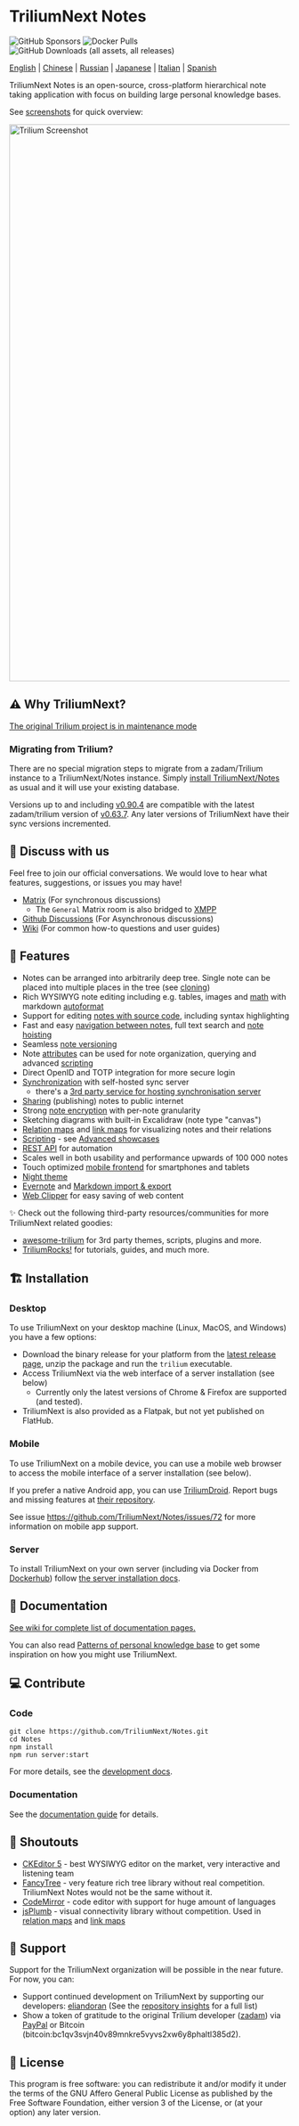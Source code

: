 # TriliumNext Notes

![GitHub Sponsors](https://img.shields.io/github/sponsors/eliandoran) ![Docker Pulls](https://img.shields.io/docker/pulls/triliumnext/notes) ![GitHub Downloads (all assets, all releases)](https://img.shields.io/github/downloads/triliumnext/notes/total)

[English](./README.md) | [Chinese](./README-ZH_CN.md) | [Russian](./README.ru.md) | [Japanese](./README.ja.md) | [Italian](./README.it.md) | [Spanish](./README.es.md)

TriliumNext Notes is an open-source, cross-platform hierarchical note taking application with focus on building large personal knowledge bases.

See [screenshots](https://triliumnext.github.io/Docs/Wiki/screenshot-tour) for quick overview:

<a href="https://triliumnext.github.io/Docs/Wiki/screenshot-tour"><img src="https://github.com/TriliumNext/Docs/blob/main/Wiki/images/screenshot.png?raw=true" alt="Trilium Screenshot" width="1000"></a>

## ⚠️ Why TriliumNext?

[The original Trilium project is in maintenance mode](https://github.com/zadam/trilium/issues/4620)

### Migrating from Trilium?

There are no special migration steps to migrate from a zadam/Trilium instance to a TriliumNext/Notes instance. Simply [install TriliumNext/Notes](#-installation) as usual and it will use your existing database.

Versions up to and including [v0.90.4](https://github.com/TriliumNext/Notes/releases/tag/v0.90.4) are compatible with the latest zadam/trilium version of [v0.63.7](https://github.com/zadam/trilium/releases/tag/v0.63.7). Any later versions of TriliumNext have their sync versions incremented.

## 💬 Discuss with us

Feel free to join our official conversations. We would love to hear what features, suggestions, or issues you may have!

- [Matrix](https://matrix.to/#/#triliumnext:matrix.org) (For synchronous discussions)
  - The `General` Matrix room is also bridged to [XMPP](xmpp:discuss@trilium.thisgreat.party?join)
- [Github Discussions](https://github.com/TriliumNext/Notes/discussions) (For Asynchronous discussions)
- [Wiki](https://triliumnext.github.io/Docs/) (For common how-to questions and user guides)

## 🎁 Features

* Notes can be arranged into arbitrarily deep tree. Single note can be placed into multiple places in the tree (see [cloning](https://triliumnext.github.io/Docs/Wiki/cloning-notes))
* Rich WYSIWYG note editing including e.g. tables, images and [math](https://triliumnext.github.io/Docs/Wiki/text-notes) with markdown [autoformat](https://triliumnext.github.io/Docs/Wiki/text-notes#autoformat)
* Support for editing [notes with source code](https://triliumnext.github.io/Docs/Wiki/code-notes), including syntax highlighting
* Fast and easy [navigation between notes](https://triliumnext.github.io/Docs/Wiki/note-navigation), full text search and [note hoisting](https://triliumnext.github.io/Docs/Wiki/note-hoisting)
* Seamless [note versioning](https://triliumnext.github.io/Docs/Wiki/note-revisions)
* Note [attributes](https://triliumnext.github.io/Docs/Wiki/attributes) can be used for note organization, querying and advanced [scripting](https://triliumnext.github.io/Docs/Wiki/scripts)
* Direct OpenID and TOTP integration for more secure login
* [Synchronization](https://triliumnext.github.io/Docs/Wiki/synchronization) with self-hosted sync server
  * there's a [3rd party service for hosting synchronisation server](https://trilium.cc/paid-hosting)
* [Sharing](https://triliumnext.github.io/Docs/Wiki/sharing) (publishing) notes to public internet
* Strong [note encryption](https://triliumnext.github.io/Docs/Wiki/protected-notes) with per-note granularity
* Sketching diagrams with built-in Excalidraw (note type "canvas")
* [Relation maps](https://triliumnext.github.io/Docs/Wiki/relation-map) and [link maps](https://triliumnext.github.io/Docs/Wiki/link-map) for visualizing notes and their relations
* [Scripting](https://triliumnext.github.io/Docs/Wiki/scripts) - see [Advanced showcases](https://triliumnext.github.io/Docs/Wiki/advanced-showcases)
* [REST API](https://triliumnext.github.io/Docs/Wiki/etapi) for automation
* Scales well in both usability and performance upwards of 100 000 notes
* Touch optimized [mobile frontend](https://triliumnext.github.io/Docs/Wiki/mobile-frontend) for smartphones and tablets
* [Night theme](https://triliumnext.github.io/Docs/Wiki/themes)
* [Evernote](https://triliumnext.github.io/Docs/Wiki/evernote-import) and [Markdown import & export](https://triliumnext.github.io/Docs/Wiki/markdown)
* [Web Clipper](https://triliumnext.github.io/Docs/Wiki/web-clipper) for easy saving of web content

✨ Check out the following third-party resources/communities for more TriliumNext related goodies:

- [awesome-trilium](https://github.com/Nriver/awesome-trilium) for 3rd party themes, scripts, plugins and more.
- [TriliumRocks!](https://trilium.rocks/) for tutorials, guides, and much more.

## 🏗 Installation

### Desktop

To use TriliumNext on your desktop machine (Linux, MacOS, and Windows) you have a few options:

* Download the binary release for your platform from the [latest release page](https://github.com/TriliumNext/Notes/releases/latest), unzip the package and run the ```trilium``` executable.
* Access TriliumNext via the web interface of a server installation (see below)
    * Currently only the latest versions of Chrome & Firefox are supported (and tested).
* TriliumNext is also provided as a Flatpak, but not yet published on FlatHub.

### Mobile

To use TriliumNext on a mobile device, you can use a mobile web browser to access the mobile interface of a server installation (see below).

If you prefer a native Android app, you can use [TriliumDroid](https://apt.izzysoft.de/fdroid/index/apk/eu.fliegendewurst.triliumdroid). Report bugs and missing features at [their repository](https://github.com/FliegendeWurst/TriliumDroid).

See issue https://github.com/TriliumNext/Notes/issues/72 for more information on mobile app support.

### Server

To install TriliumNext on your own server (including via Docker from [Dockerhub](https://hub.docker.com/r/triliumnext/notes)) follow [the server installation docs](https://triliumnext.github.io/Docs/Wiki/server-installation).

## 📝 Documentation

[See wiki for complete list of documentation pages.](https://triliumnext.github.io/Docs)

You can also read [Patterns of personal knowledge base](https://triliumnext.github.io/Docs/Wiki/patterns-of-personal-knowledge) to get some inspiration on how you might use TriliumNext.

## 💻 Contribute

### Code

```shell
git clone https://github.com/TriliumNext/Notes.git
cd Notes
npm install
npm run server:start
```

For more details, see the [development docs](https://github.com/TriliumNext/Notes/blob/develop/docs/Developer%20Guide/Developer%20Guide/Building%20and%20deployment/Running%20a%20development%20build.md).

### Documentation

See the [documentation guide](https://github.com/TriliumNext/Notes/blob/develop/docs/Developer%20Guide/Developer%20Guide/Documentation.md) for details.

## 👏 Shoutouts

* [CKEditor 5](https://github.com/ckeditor/ckeditor5) - best WYSIWYG editor on the market, very interactive and listening team
* [FancyTree](https://github.com/mar10/fancytree) - very feature rich tree library without real competition. TriliumNext Notes would not be the same without it.
* [CodeMirror](https://github.com/codemirror/CodeMirror) - code editor with support for huge amount of languages
* [jsPlumb](https://github.com/jsplumb/jsplumb) - visual connectivity library without competition. Used in [relation maps](https://triliumnext.github.io/Docs/Wiki/relation-map.html) and [link maps](https://triliumnext.github.io/Docs/Wiki/note-map.html#link-map)

## 🤝 Support

Support for the TriliumNext organization will be possible in the near future. For now, you can:
- Support continued development on TriliumNext by supporting our developers: [eliandoran](https://github.com/sponsors/eliandoran) (See the [repository insights]([developers]([url](https://github.com/TriliumNext/Notes/graphs/contributors))) for a full list)
- Show a token of gratitude to the original Trilium developer ([zadam](https://github.com/sponsors/zadam)) via [PayPal](https://paypal.me/za4am) or Bitcoin (bitcoin:bc1qv3svjn40v89mnkre5vyvs2xw6y8phaltl385d2).


## 🔑 License

This program is free software: you can redistribute it and/or modify it under the terms of the GNU Affero General Public License as published by the Free Software Foundation, either version 3 of the License, or (at your option) any later version.
